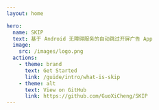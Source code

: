 ```yaml
---
layout: home

hero:
  name: SKIP
  text: 基于 Android 无障碍服务的自动跳过开屏广告 App
  image:
    src: /images/logo.png
  actions:
    - theme: brand
      text: Get Started
      link: /guide/intro/what-is-skip
    - theme: alt
      text: View on GitHub
      link: https://github.com/GuoXiCheng/SKIP
---
```

